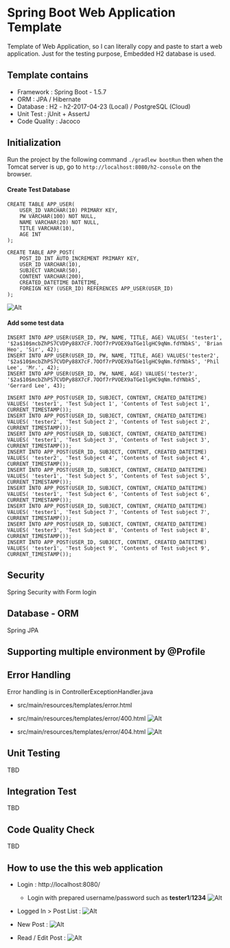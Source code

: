 # Spring Boot Web Application Template
Template of Web Application, so I can literally copy and paste to start a web application.
Just for the testing purpose, Embedded H2 database is used.

## Template contains
* Framework : Spring Boot - 1.5.7
* ORM : JPA / Hibernate
* Database : H2 - h2-2017-04-23 (Local)	/ PostgreSQL (Cloud)
* Unit Test : jUnit + AssertJ
* Code Quality : Jacoco

## Initialization
Run the project by the following command `./gradlew bootRun` then when the Tomcat server is up, 
go to `http://localhost:8080/h2-console` on the browser.

#### Create Test Database
```
CREATE TABLE APP_USER(
    USER_ID VARCHAR(10) PRIMARY KEY,
    PW VARCHAR(100) NOT NULL,
    NAME VARCHAR(20) NOT NULL,
    TITLE VARCHAR(10),
    AGE INT
);

CREATE TABLE APP_POST(
    POST_ID INT AUTO_INCREMENT PRIMARY KEY,
    USER_ID VARCHAR(10),
    SUBJECT VARCHAR(50),
    CONTENT VARCHAR(200),
    CREATED_DATETIME DATETIME,
    FOREIGN KEY (USER_ID) REFERENCES APP_USER(USER_ID)
);

```
![Alt](docs/screenshot-01.png)

#### Add some test data
```
INSERT INTO APP_USER(USER_ID, PW, NAME, TITLE, AGE) VALUES( 'tester1', '$2a$10$mcbZhPS7CVDPy88X7cF.7OOf7rPVOEX9aTGe1lgHC9qNm.fdYNbkS', 'Brian Heo', 'Sir', 42);
INSERT INTO APP_USER(USER_ID, PW, NAME, TITLE, AGE) VALUES('tester2', '$2a$10$mcbZhPS7CVDPy88X7cF.7OOf7rPVOEX9aTGe1lgHC9qNm.fdYNbkS', 'Phil Lee', 'Mr.', 42);
INSERT INTO APP_USER(USER_ID, PW, NAME, AGE) VALUES('tester3', '$2a$10$mcbZhPS7CVDPy88X7cF.7OOf7rPVOEX9aTGe1lgHC9qNm.fdYNbkS', 'Gerrard Lee', 43);

INSERT INTO APP_POST(USER_ID, SUBJECT, CONTENT, CREATED_DATETIME) VALUES( 'tester1', 'Test Subject 1', 'Contents of Test subject 1', CURRENT_TIMESTAMP());
INSERT INTO APP_POST(USER_ID, SUBJECT, CONTENT, CREATED_DATETIME) VALUES( 'tester2', 'Test Subject 2', 'Contents of Test subject 2', CURRENT_TIMESTAMP());
INSERT INTO APP_POST(USER_ID, SUBJECT, CONTENT, CREATED_DATETIME) VALUES( 'tester1', 'Test Subject 3', 'Contents of Test subject 3', CURRENT_TIMESTAMP());
INSERT INTO APP_POST(USER_ID, SUBJECT, CONTENT, CREATED_DATETIME) VALUES( 'tester2', 'Test Subject 4', 'Contents of Test subject 4', CURRENT_TIMESTAMP());
INSERT INTO APP_POST(USER_ID, SUBJECT, CONTENT, CREATED_DATETIME) VALUES( 'tester1', 'Test Subject 5', 'Contents of Test subject 5', CURRENT_TIMESTAMP());
INSERT INTO APP_POST(USER_ID, SUBJECT, CONTENT, CREATED_DATETIME) VALUES( 'tester1', 'Test Subject 6', 'Contents of Test subject 6', CURRENT_TIMESTAMP());
INSERT INTO APP_POST(USER_ID, SUBJECT, CONTENT, CREATED_DATETIME) VALUES( 'tester1', 'Test Subject 7', 'Contents of Test subject 7', CURRENT_TIMESTAMP());
INSERT INTO APP_POST(USER_ID, SUBJECT, CONTENT, CREATED_DATETIME) VALUES( 'tester3', 'Test Subject 8', 'Contents of Test subject 8', CURRENT_TIMESTAMP());
INSERT INTO APP_POST(USER_ID, SUBJECT, CONTENT, CREATED_DATETIME) VALUES( 'tester1', 'Test Subject 9', 'Contents of Test subject 9', CURRENT_TIMESTAMP());
```

## Security
Spring Security with Form login 


## Database - ORM
Spring JPA


## Supporting multiple environment by @Profile

## Error Handling
Error handling is in ControllerExceptionHandler.java
* src/main/resources/templates/error.html

* src/main/resources/templates/error/400.html
![Alt](docs/ui-screen-error-01.png)

* src/main/resources/templates/error/404.html
![Alt](docs/ui-screen-error-02.png)

## Unit Testing
TBD


## Integration Test
TBD


## Code Quality Check
TBD


## How to use the this web application
* Login : http://localhost:8080/
    * Login with prepared username/password such as __tester1__/__1234__
    ![Alt](docs/ui-screen-01.png)

* Logged In > Post List : 
![Alt](docs/ui-screen-02.png)

* New Post :
![Alt](docs/ui-screen-03.png)

* Read / Edit Post :
![Alt](docs/ui-screen-04.png)
